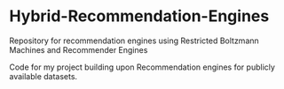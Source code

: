 # Hybrid-Recommendation-Engines
Repository for recommendation engines using Restricted Boltzmann Machines and Recommender Engines

Code for my project building upon Recommendation engines for publicly available datasets.


